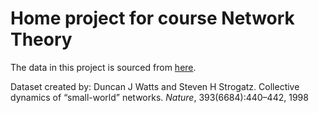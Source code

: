 # Home project for course Network Theory

The data in this project is sourced from [here](https://websites.umich.edu/~mejn/netdata/).

Dataset created by:
Duncan J Watts and Steven H Strogatz. Collective dynamics of “small-world” networks. *Nature*, 393(6684):440–442, 1998
